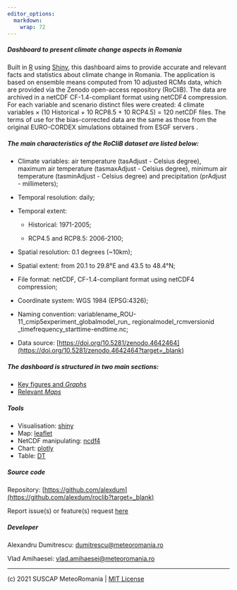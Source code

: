 ```yaml
---
editor_options: 
  markdown: 
    wrap: 72
---
```


##### Dashboard to present climate change aspects in Romania

Built in [R](https://www.r-project.org/?target=_blank) using
[Shiny](https://shiny.rstudio.com/?target=_blank), this dashboard aims to provide
accurate and relevant facts and statistics about climate change in
Romania. The application is based on ensemble means computed from 10
adjusted RCMs data, which are provided via the Zenodo open-access
repository (RoCliB). The data are archived in a netCDF CF-1.4-compliant
format using netCDF4 compression. For each variable and scenario
distinct files were created: 4 climate variables × (10 Historical + 10
RCP8.5 + 10 RCP4.5) = 120 netCDF files. The terms of use for the
bias-corrected data are the same as those from the original EURO-CORDEX
simulations obtained from ESGF servers .

##### The main characteristics of the RoCliB dataset are listed below:

-   Climate variables: air temperature (tasAdjust - Celsius degree),
    maximum air temperature (tasmaxAdjust - Celsius degree), minimum air
    temperature (tasminAdjust - Celsius degree) and precipitation
    (prAdjust - millimeters);

-   Temporal resolution: daily;

-   Temporal extent:

    -   Historical: 1971-2005;

    -   RCP4.5 and RCP8.5: 2006-2100;

-   Spatial resolution: 0.1 degrees (\~10km);

-   Spatial extent: from 20.1 to 29.8°E and 43.5 to 48.4°N;

-   File format: netCDF, CF-1.4-compliant format using netCDF4
    compression;

-   Coordinate system: WGS 1984 (EPSG:4326);

-   Naming convention:
    variablename_ROU-11_cmip5experiment_globalmodel_run_ regionalmodel_rcmversionid _timefrequency_starttime-endtime.nc;

-   Data source:
    [https://doi.org/10.5281/zenodo.4642464](https://doi.org/10.5281/zenodo.4642464?target=_blank)

##### The dashboard is structured in two main sections:

-   [Key figures and *Graphs*](#Graphs)
-   [Relevant *Maps*](#maps)

##### Tools

-   Visualisation: [shiny](https://shiny.rstudio.com/?target=_parent)
-   Map: [leaflet](https://rstudio.github.io/leaflet/?target=_blank)
-   NetCDF manipulating:
    [ncdf4](https://cran.r-project.org/web/packages/ncdf4/index.html?target=_blank)
-   Chart: [plotly](https://plot.ly/r/?target=_blank)
-   Table: [DT](https://rstudio.github.io/DT/?target=_blank)

##### Source code

Repository:
[https://github.com/alexdum](https://github.com/alexdum/roclib?target=_blank)

Report issue(s) or feature(s) request
[here](https://github.com/alexdum/roclib/issues?target=_blank)

##### Developer

Alexandru Dumitrescu:
[dumitrescu@meteoromania.ro](mailto:dumitrescu@meteoromania.ro)

Vlad Amihaesei:
[vlad.amihaesei@meteoromania.ro](mailto:vlad.amihaesei@meteoromania.r)

------------------------------------------------------------------------

(c) 2021 SUSCAP MeteoRomania \| [MIT
    License](https://github.com/alexdum/roclib/blob/master/LICENSE)

